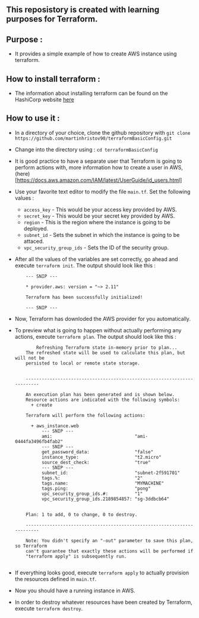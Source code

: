 ## This reposistory is created with learning purposes for Terraform.

## Purpose :

- It provides a simple example of how to create AWS instance using terraform.

## How to install terraform : 

- The information about installing terraform can be found on the HashiCorp website 
[here](https://learn.hashicorp.com/terraform/getting-started/install.html)

## How to use it :

- In a directory of your choice, clone the github repository with `git clone https://github.com/martinhristov90/terraformBasicConfig.git`
- Change into the directory using : `cd terraformBasicConfig`
- It is good practice to have a separate user that Terraform is going to perform actions with, more information how to create a user in AWS,(here)[https://docs.aws.amazon.com/IAM/latest/UserGuide/id_users.html]
- Use your favorite text editor to modify the file `main.tf`. Set the following values : 
    - `access_key` - This would be your access key provided by AWS.
    - `secret_key` - This would be your secret key provided by AWS.
    - `region`     - This is the region where the instance is going to be deployed.
    - `subnet_id`  - Sets the subnet in which the instance is going to be attaced.
    - `vpc_security_group_ids` - Sets the ID of the security group.
- After all the values of the variables are set correctly, go ahead and execute `terraform init`. The output should look like this :
    ```shell
        --- SNIP ---

        * provider.aws: version = "~> 2.11"

        Terraform has been successfully initialized!

        --- SNIP ---
    ```
- Now, Terraform has downloded the AWS provider for you automatically.
- To preview what is going to happen without actually performing any actions, execute `terraform plan`. The output should look like this :
    ```shell
            Refreshing Terraform state in-memory prior to plan...
        The refreshed state will be used to calculate this plan, but will not be
        persisted to local or remote state storage.
        
        
        ------------------------------------------------------------------------
        
        An execution plan has been generated and is shown below.
        Resource actions are indicated with the following symbols:
          + create
        
        Terraform will perform the following actions:
        
          + aws_instance.web
              --- SNIP ---
              ami:                               "ami-0444fa3496fb4fab2"
              --- SNIP ---
              get_password_data:                 "false"
              instance_type:                     "t2.micro"
              source_dest_check:                 "true"
              --- SNIP ---
              subnet_id:                         "subnet-2f591701"
              tags.%:                            "2"
              tags.name:                         "MYMACHINE"
              tags.ping:                         "pong"
              vpc_security_group_ids.#:          "1"
              vpc_security_group_ids.2189854857: "sg-3ddbcb64"
        
        
        Plan: 1 to add, 0 to change, 0 to destroy.
        
        ------------------------------------------------------------------------
        
        Note: You didn't specify an "-out" parameter to save this plan, so Terraform
        can't guarantee that exactly these actions will be performed if
        "terraform apply" is subsequently run.
        
    ```
- If everything looks good, execute `terraform apply` to actually provision the resources defined in `main.tf`.
- Now you should have a running instance in AWS.

- In order to destroy whatever resources have been created by Terraform, execute `terraform destroy`. 


